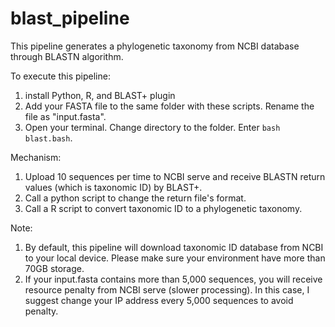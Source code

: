 # blast_pipeline
This pipeline generates a phylogenetic taxonomy from NCBI database through BLASTN algorithm.

To execute this pipeline:
  1. install Python, R, and BLAST+ plugin
  2. Add your FASTA file to the same folder with these scripts. Rename the file as "input.fasta".
  3. Open your terminal. Change directory to the folder. Enter `bash blast.bash`.

Mechanism:
  1. Upload 10 sequences per time to NCBI serve and receive BLASTN return values (which is taxonomic ID) by BLAST+.
  2. Call a python script to change the return file's format.
  3. Call a R script to convert taxonomic ID to a phylogenetic taxonomy.
  
Note:
  1. By default, this pipeline will download taxonomic ID database from NCBI to your local device. Please make sure your environment have more than 70GB storage.
  2. If your input.fasta contains more than 5,000 sequences, you will receive resource penalty from NCBI serve (slower processing). In this case, I suggest change your IP address every 5,000 sequences to avoid penalty. 
